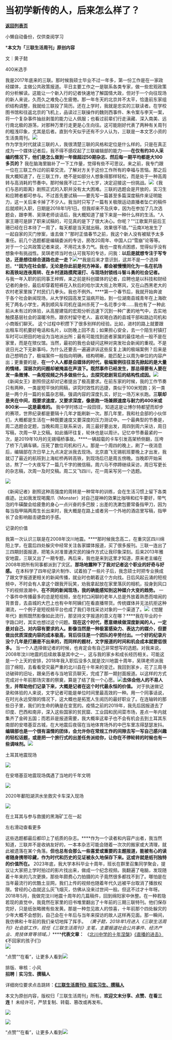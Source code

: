 # 当初学新传的人，后来怎么样了？

[**返回列表页**](/gzh/三联生活周刊)

小懒自动备份，仅供查阅学习

***本文为「三联生活周刊」原创内容**

文｜黄子懿

400米选手

我是2017年底来的三联。那时候我硕士毕业不过一年多，第一份工作是在一家政经媒体，主做公共政策报道。平日主要工作之一是联系各类专家，做一些宏观政策的分析解读。这能让一个新入行的记者快速地了解国情大政，但对于一个向往现场的新人来说，久而久之难免心生疲倦。那一年冬天的北京并不太平，恰逢前东家组织结构调整，我就给三联投了简历。还在上学时，我就是忠实的三联读者。在学校图书馆和往返北京的飞机上，品读过三联操作的魏则西事件、朱令案与李天一案，将一个复杂事件抽丝剥茧的能力让人佩服；也看过前辈们行走滇藏、深入南美、远行南北极的游荡，对那种万里行走更是心生向往。这可能刚好代表了两种有关周刊的粗浅印象，尤其是后者。直到今天似乎还有不少人认为，三联是一本文艺小资的生活类周刊。[![](https://mmbiz.qpic.cn/mmbiz_png/oxy8DCGngu6qiaTeSJRqP0QDIEWibrtbbwYG5wUSJlzkFjAl749dVtjFCiaY19qzDUUcDxaV1a860Ifn2qMOtOibxg/640?wx_fmt=other&wxfrom;=5&wx;_lazy=1&wx;_co=1&tp;=webp)]()  
作为学生时代就读三联的人，我很清楚三联的风格和定位是什么样的。只是在真正成为一个媒体记者后，我不得不感叹起了三联编辑部的能力——**在仅有约30人采编的情况下，他们是怎么做到一年做超过50期杂志、然后每一期平均都是大100多页的？**
我在脑海里脑补了一下工作量，觉得有些不可思议。来之前，我专门跟一位在三联工作过的前辈交流，了解对方关于这份工作所有的幸福与苦恼。那之后我大概知道了，在三联工作，绝不是如部分人想象得那样轻松，而是处于一种高周转与高消耗的节奏中。那时候我不过二十六七岁，决定迎接这一份挑战。![](https://mmbiz.qpic.cn/sz_mmbiz_jpg/JDor1cI4pUz5zHVBnDywDHj8L3mrhpeAt4BVicMMyO3kicuKIgQpibmg0qc4kB5tv09KKk5dbswukAJsF975sSLug/640?wx_fmt=other&tp;=webp&wxfrom;=5&wx;_lazy=1&wx;_co=1)《我们与恶的距离》剧照正式的入职并没有太大困难。三联的选题会是开放的，实习生和应聘者都可参与。不过首先要试稿——要先写一篇甚至多篇深度稿件来证明能力，这一关后来卡掉了不少人。我当时只写了一篇有关极限运动直播者坠亡的稿件后就顺利入职，日期是2018年1月1日。但我却来不及庆幸，因为在参加了几次选题会，跟李菁、吴琪老师谈话后，我大概知道了接下来是一种什么样的生活。“人家王珊可是辞了职来试稿的，可见真的是下了很大决心。你呢？”“江歌案开庭后王珊已经在日本待了一周了，每天都是当天就出稿，效果很不错。”“云南X地发生了一起自家的灭门惨案，谁去做？”那时正值春节之前，我这个新人没有被赋予太多重任。前几个选题都是编辑委派的专访，房改20周年、中国人口“雪崩”论等等。对于一个公共政策记者来说，不用花太多力气。我也一度有点困惑，觉得似乎没有想象中有挑战性。吴琪老师当时也认可我写的专访，问我：**以后是就想专注于写专访，还是想往综合道路也走一走？**[![](https://mmbiz.qpic.cn/mmbiz_jpg/c2Sib3Mp7pOMNaqPWKG5HPELlpJIRicq6jqk0WX5oZEm6JkWv8DYbeKKDwcEEzHrKk2Os97y9EOWTZ2LM7ZRhg5A/640?wx_fmt=other&from;=appmsg&wxfrom;=5&wx;_lazy=1&wx;_co=1&tp;=webp)]()**我是后来才意识到，这并不是一个选择题。****因为在社会部，无论是你此前是何方神圣，都会被慢慢同化为一名在机场和高铁站连夜周转、在乡村道路摸爬滚打、与现场封锁线斗智斗勇的社会记者。**
与我一年入职的前同事王梓辉，来之前是科创媒体的记者，应聘也是以科技和财经记者的身份，最后却穿着短裤在入秋后的哈尔滨大街上吹寒风，又在山西黑老大的农村老家里挨了村民们几拳头。我也不例外。****第一个春节后，我就开始奔波于各个社会新闻现场，从大学校园高发艾滋病开始，到一位湖南县城青年在上海砍死了两名小学生，再到顺风车司机在温州杀死了一名花季少年……我也有了一种此前从未有过的体验，从高屋建瓴的宏观分析迅速下沉到一种广袤的地气中，去实地触摸基层社会的温暖冷热，跟农村留守老人、喜欢喝白酒的县城干部和路边司机和小商贩们聊天。
这个过程中积攒下了很多别样的经验。比如，进村的路上就要跟出租车司机要好电话和名片，以防晚上回不去；如果担心安全，去一个陌生村镇打车时可以把目的地设为当地派出所；最有可能找到逝者家属的最佳地点一般不是在家里，而是在殡仪馆。当然，最初的我也会疑问这种对突发社会新闻的重视。不是说日光之下无新事吗，为什么还要去一遍遍讲诉这些反复上演的极端案例？后来是自己想明白了，极端案件一般指向明确，结构明晰，能匹配上以周为单位的内容产出；更重要的是，**在一个人人都是自媒体的时代，极端案例往往首先掀起的是大量的情绪，深层次的问题却被掩盖在声浪下。既然事件已经发生，那总得要有人要在发一条微博、一条短视频之外多做些什么，去探究悲剧背后的结构性成因。**![](https://mmbiz.qpic.cn/sz_mmbiz_jpg/XnMeqb0xcz41DPiaUT8Qnh3kN7W262MH7RGaE2Bu8ouWibzdCBeJSeQt6rvJcRZZOpic1xIH1bwfcMER2ia7icZwaBQ/640?wx_fmt=jpeg&from;=appmsg)《新闻女王》剧照但这却对记者提出了极高要求。在前东家的时候，我的工作节奏只有两种，一类是短平快的网稿，讲究时效性的迅捷，类似于100米短跑；另一类是一两个月一篇的长篇杂志稿，强调内容的深度扎实，好比一场万米长跑。**三联却是夹在中间，既要求速度，又要求深度，像是跑一场兼顾速度与耐力的400米或800米——这是最难的。**
我中学时练过一段田径，知道这是让博尔特都望而却步的赛项，世界纪录都是要隔十几年才能刷新一次。那几年里，我和社会部的小伙伴们，大概都是生活在一种既要速度又要深度的压力测试中。一个最典型的节奏是，周二选题会定题，当晚和周三联系采访，周三最好要出发，周四到周六采访，周日写稿，次周一早上交稿。如此循环往复，轮休也是以周计。记忆中节奏最紧的一次，是2019年10月的无锡塌桥事故。****一辆超载的卡车引发高架桥侧翻，压垮了桥下几辆车辆，压死了数位司机和行人。那是一个周四的晚上，刷了一夜消息后，编辑部在次日早上九点决定派我去现场。北京直飞无锡航班要晚上才出发，我就订了最近的航班到上海虹桥再转高铁，到现场后已是周五傍晚。当晚即开始采访，熬了一个大夜写了一篇几千字的微信稿，周六马不停蹄继续采访，周日写更长的杂志稿，次周一及时交稿。周二又飞四川，花一周采写另一个选题。

![](https://mmbiz.qpic.cn/mmbiz/c2Sib3Mp7pOO3A2XXkicialN8hITbIM7Vbx3pnseiafZ4BYjSiafBufAC6jicicMGBV4RUp9eCVuxqm8icpjibBeIw8nicBg/640?wx_fmt=other&wxfrom;=5&wx;_lazy=1&wx;_co=1&tp;=webp)

《新闻记者》剧照这种高强度的周转是一种常年的训练，会在生活习惯上留下各类痕迹。比如我发现喝魔爪（Monster）对自己提神的效果比咖啡和红牛要好，带气泡的牛磺酸会给疲惫的身心一点兴奋的多巴胺；出差的洗漱包要常备指甲刀，因为每当指甲隔两周生长出来时，我大概是在路上或者另一个外地的酒店里写稿，指甲长了会影响敲击键盘的手感。

记录的价值

我第一次认识三联是在2008年汶川地震。****那时候我念高二，在重灾区四川绵阳上学，在震后四处躲灾中经常关注各家媒体报道，买了很多报刊。三联一连出了三四期封面报道，把笔头对准普通灾民的操作方式让我印象深刻。后来2013年雅安地震，三联又出了一期专题，再后来，我也是来到这里才知道，原来老主编在2008年把所有同事都派到了灾区。**那场地震种下了我对记者这个职业的好奇与好感。**
在本科学了四年纪录片制作、试着拍了一些片子后，我念硕士时把专业换成了跟文字报道更相关的新闻传播，就业时也朝着这个方向找。日后风起云涌的短视频中，不时会有人拿这个跟我开玩笑，劝我拿起放在家里落灰的相机，投身到风口下的视频浪潮中。**在不同的新闻现场，我的确能感知到这种媒介大变的趋势。**
一个事件中传播最多的总是短视频，坐在村口闲聊的老年人总是外放着熟悉而喧闹的背景音，去县城的大巴上也有中年阿姨们在看直播带货。传统媒体并无法抗拒这种潮流，一个例子是短视频平台也成了我们寻找采访对象的一个渠道了。![](https://mmbiz.qpic.cn/sz_mmbiz_jpg/XnMeqb0xcz41DPiaUT8Qnh3kN7W262MH7D3NG9tBajwicc2cicPCgE9riaxRezSiaBjpP2re1vaPbfgRJB6eP0kA74w/640?wx_fmt=jpeg&from;=appmsg)《觉醒年代》剧照既然影像如此流行，那坚持文字报道的意义在哪？****我在毕业的十字路口时，其实也想过这个问题。**现在这个时代，愿意继续做深度新闻的人，一定是对自己、对内容有要求的人。影像当然是一种极富感染力、表达力的媒介，但要做出优质深度内容的成本极高，背后往往是一个团队的辛劳付出。一个好的纪录片没个几年是打磨是不出来的，而同样的题材，文字报道的时间和机会成本就要低很多。**
当一个人选择做记者的时候，也肯定会有自己非常想写的选题。对我来说，2008年汶川地震的后续故事是其中之一，这与我的家乡和成长经历相关。可能这是一个上天的安排，2018年我入职后没多久就是汶川地震十周年，吴琪老师派我回了绵阳，去看看受灾最严重的北川县在十年来的变迁。我回到家乡，花了三周寻访破碎的旧址，跟亲历者与当地官员聊天，完成了那一期封面报道。以这样的方式完成对十年前那场灾害的祭奠，算是了结了我一个心愿。[![](https://mmbiz.qpic.cn/mmbiz/c2Sib3Mp7pOMMPjIZdNYITtt0yIXR2FYC7hWMDU7AlOCDd4t1EicosoCturxHXbfCMPLBiciaxT5zDc7FQibJT0fpnQ/640?wx_fmt=other&tp;=webp&wxfrom;=5&wx;_lazy=1&wx;_co=1)]()**去体会他人的不易人生，并帮助他们记录下来，大概是记者在这个时代最永恒的价值。**
对于执迷做记录和体验的人来说，文字记者可能是单位时间里最高效的一种。用一个同事话说，在时光永远受限的情况下，这大概也是拓宽人生阅历的最好职业了。在连轴转的那些日子里，我们的生命的确是在变宽的。疫情之前的2019年，我先后因报道去了印度、巴西和南非，深入这些国家的贫民窟、工业园和民间菜市场，差点一年内就集齐了金砖五国；而若非是报道需要，我大概率这辈子也不会有机会去到土耳其东南部的安塔基亚古城，在大地震后夜宿在当地体育场外的中巴车里冻得瑟瑟发抖。**编辑部也是一个很有温情的团体，会允许你在常规工作的间隙去写一写自己感兴趣的轻松话题，或是把一个旅行式的出差任务派给你，让你在不停轮转的时候也有一些调味剂。**![](https://mmbiz.qpic.cn/mmbiz_jpg/c2Sib3Mp7pOOdRzzNCpY8oBPiaYevznGibSNeJ6sPdMJOUYvkHNR8w9Yp8K2poT9eQLnNsSQIIzGVxzHyAVxgoQVQ/640?wx_fmt=jpeg&from;=appmsg)

土耳其地震现场

![](https://mmbiz.qpic.cn/mmbiz_jpg/c2Sib3Mp7pOOdRzzNCpY8oBPiaYevznGibSnJNPib1FTwbfPLUQhDAtez7V4sLJT2LN5ZAhILC0jolOy8vlcKFGkyg/640?wx_fmt=jpeg&from;=appmsg)

在安塔基亚地震现场偶遇了当地的千年文明

![](https://mmbiz.qpic.cn/mmbiz_jpg/c2Sib3Mp7pOOdRzzNCpY8oBPiaYevznGibSSAFkibyexmngfuxNAMMwUILYJLJjich4twCxgKgCKkuYO1h1lK098gDQ/640?wx_fmt=jpeg)

2020年鄱阳湖洪水坐救灾卡车深入现场

![](https://mmbiz.qpic.cn/mmbiz_jpg/c2Sib3Mp7pOOdRzzNCpY8oBPiaYevznGibSawMHW1laym7qT0NhUyhNwNwpzQY0YFnU4mpvyhKsZn4siawIZ94r1bA/640?wx_fmt=jpeg&from;=appmsg)

在土耳其与参与救援的黑海矿工在一起

左右滑动查看更多

这些选题都最后都印上了纸质的杂志。****作为一个读者和内容产出者，我当然知道，三联并不是收纳友好的，一本本杂志可能会随着一次次的搬家或大清理，就此被遗落在某个角落。**但也总有会那么一些喜爱或重要的主题报道，能被有心的读者随身携带珍藏，作为时代和历史的见证被永久地保存下来。这或许就是纸刊独特的价值所在。**
2023年底，我大学本科毕业十周年，班长在群里召集同学聚会，提议让大家把上学时拍过的影片找出来，做成一个纪念视频。我翻遍了电脑，发现随着十年来的几次更换，那些年颇费心力拍摄的片子竟然很多都找不到了。哪怕是在当年最流行的优酷土豆网，我们上传的视频也随着年代久远被平台取消了播放权限。曾经的心血就这么灰飞烟灭，仿佛从没来过世间一般。但这不过才十年呀。2018年5月，我做完汶川地震十周年的几篇稿件，回到绵阳家中休整。在一种若隐若现的直觉中，我竟然在家里的旧书堆里翻出了十年前的三期三联特刊。他们保存完好，只是纸张略微有些发黄。那是一种忽见故人的惊喜，十年前那个四处躲灾的少年大概不会想到，自己会在十年后与当年来探访的故人这样再见面。那一瞬间，我仿佛和十年前的我们亲切地挥了挥手。
_（黄子懿，2018年1月进入《三联生活周刊》社会部工作，现任《三联生活周刊》主笔，主要报道社会公共事件、经济产业、竞技体育等领域。）_******代表文章：**
《[北川中学的十年涅槃](https://mp.weixin.qq.com/s?__biz=MTc5MTU3NTYyMQ==&mid=2650838470&idx=1&sn=4c86ac8d30decf2894528efb781860ff&scene=21#wechat_redirect)》[《直播的进击》](https://mp.weixin.qq.com/s?__biz=MTc5MTU3NTYyMQ==&mid=2650729596&idx=1&sn=805be45cff5394371c7528c60920fb50&scene=21#wechat_redirect)《不回家的孩子们》  
**[![](https://mmbiz.qpic.cn/mmbiz_jpg/c2Sib3Mp7pOMNaqPWKG5HPELlpJIRicq6jqk0WX5oZEm6JkWv8DYbeKKDwcEEzHrKk2Os97y9EOWTZ2LM7ZRhg5A/640?wx_fmt=other&from;=appmsg&wxfrom;=5&wx;_lazy=1&wx;_co=1&tp;=webp)]()**  
  
“点赞”“在看”，让更多人看到![](https://mmbiz.qpic.cn/mmbiz_gif/c2Sib3Mp7pON9hkSZwdTibRHNZSMPyiapUCHJwlyoZVBC3SfmPmF0VKjkm3NiaToQloHFJ6icyicqZnqgXp6pSQJt5gg/640?wx_fmt=gif&from;=appmsg&wxfrom;=5&wx;_lazy=1&tp;=webp)  
  
  
  
  
  
排版、审核：小风  
**招聘｜实习生、撰稿人**  

详细岗位要求点击跳转：[**《三联生活周刊》招实习生、撰稿人**](http://mp.weixin.qq.com/s?__biz=MTc5MTU3NTYyMQ==&mid=2651136871&idx=3&sn=f1c0777fe9d31881e5dfca68ebc2937f&chksm=5907324d6e70bb5b3546dfe1c7b31b5fe05664bebbf36356ba9a1a352e0678444cad62875ad4&scene=21#wechat_redirect)

本文为原创内容，版权归「三联生活周刊」所有。**欢迎文末分享、点赞、在看三连！** 未经许可，严禁复制、转载、篡改或再发布。  

![](https://mmbiz.qpic.cn/sz_mmbiz_png/Gg7Qtoh7Aic9ZTmAdCc80b4nD7xicgPt86k1kgpU51hWCHjV92ryhVW35PLCvLhxLw9XDhXjgeDyZhHSx5EbRcfg/640?wx_fmt=other&wxfrom;=5&wx;_lazy=1&wx;_co=1&retryload;=2&tp;=webp)

  
[![](https://mmbiz.qpic.cn/mmbiz_jpg/c2Sib3Mp7pOMNaqPWKG5HPELlpJIRicq6jqk0WX5oZEm6JkWv8DYbeKKDwcEEzHrKk2Os97y9EOWTZ2LM7ZRhg5A/640?wx_fmt=other&from;=appmsg&wxfrom;=5&wx;_lazy=1&wx;_co=1&tp;=webp)]()  
  
“点赞”“在看”，让更多人看到![](https://mmbiz.qpic.cn/mmbiz_gif/c2Sib3Mp7pON9hkSZwdTibRHNZSMPyiapUCHJwlyoZVBC3SfmPmF0VKjkm3NiaToQloHFJ6icyicqZnqgXp6pSQJt5gg/640?wx_fmt=gif&from;=appmsg&wxfrom;=5&wx;_lazy=1&tp;=webp)

